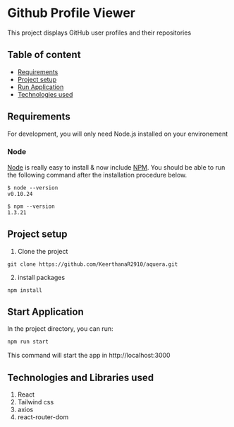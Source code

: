 # Github Profile Viewer
This project displays GitHub user profiles and their repositories

## Table of content
- [Requirements](#requirements)
- [Project setup](#project-setup)
- [Run Application](#run-application)
- [Technologies used](#technologies-used)
## Requirements
For development, you will only need Node.js installed on your environement
### Node
[Node](https://nodejs.org/en) is really easy to install & now include [NPM](https://www.npmjs.com/). You should be able to run the following command after the installation procedure below.

``` 
$ node --version
v0.10.24

$ npm --version
1.3.21
````

## Project setup
1. Clone the project
```shell
git clone https://github.com/KeerthanaR2910/aquera.git
```
2. install packages
```shell
npm install
```
## Start Application
In the project directory, you can run:

```bash
npm run start
```

This command will start the app in http://localhost:3000

## Technologies and Libraries used
1. React
2. Tailwind css
3. axios
4. react-router-dom
